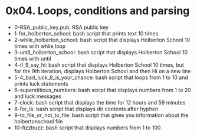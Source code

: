 # 0x04. Loops, conditions and parsing

- 0-RSA_public_key.pub: RSA public key
- 1-for_holberton_school: bash script that prints text 10 times
- 2-while_holberton_school: bash script that displays Holberton School 10 times with while loop
- 3-until_holberton_school: bash script that displays Holberton School 10 times with until
- 4-if_9_say_hi: bash script that displays Holberton School 10 times, but for the 9th iteration, displays Holberton School and then Hi on a new line
- 5-4_bad_luck_8_is_your_chance: bash script that loops from 1 to 10 and prints luck statements
- 6-superstitious_numbers: bash script that displays numbers from 1 to 20 and luck messages
- 7-clock: bash script that displays the time for 12 hours and 59 minutes
- 8-for_ls: bash script that displays dir contents after hyphen
- 9-to_file_or_not_to_file: bash script that gives you information about the holbertonschool file
- 10-fizzbuzz: bash script that displays numbers from 1 to 100
